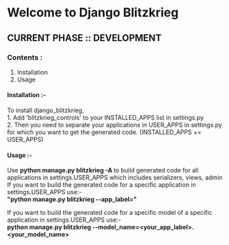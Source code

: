 <h1>Welcome to Django Blitzkrieg</h1>
<h2> CURRENT PHASE :: DEVELOPMENT</h2>
<h3> Contents :</h3>

1. Installation
2. Usage

<h4>Installation :-</h4>
To install django_blitzkrieg, <br> 
1. Add 'blitzkrieg_controls' to your INSTALLED_APPS list in settings.py <br>
2. Then you need to separate your applications in USER_APPS in settings.py for which you want to get the generated code. (INSTALLED_APPS += USER_APPS) <br>

<h4>Usage :-</h4>
Use <b>python manage.py blitzkrieg -A </b> to build generated code for all applications in settings.USER_APPS which includes serializers, views, admin <br>
If you want to build the generated code for a specific application in settings.USER_APPS use:- <br>
<b>"python manage.py blitzkrieg --app_label=<your_app_label>" </b>


If you want to build the generated code for a specific model of a specific application in settings.USER_APPS use:- <br>
<b>python manage.py blitzkrieg --model_name=<your_app_label>.<your_model_name></b>
